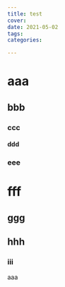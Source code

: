 ```yaml
---
title: test
cover: 
date: 2021-05-02
tags: 
categories: 

---
```


# aaa
## bbb
### ccc
#### ddd
### eee
# fff
## ggg
## hhh
### iii


aaa